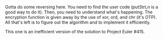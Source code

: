 Gotta do some reversing here.
You need to find the user code (putStrLn is a good way to do it).
Then, you need to understand what's happening.
The encryption function is given away by the use of xor, ord, and chr (it's OTP).
All that's left is to figure out the algorithm and to implement it efficiently.

This one is an inefficient version of the solution to Project Euler #415.

